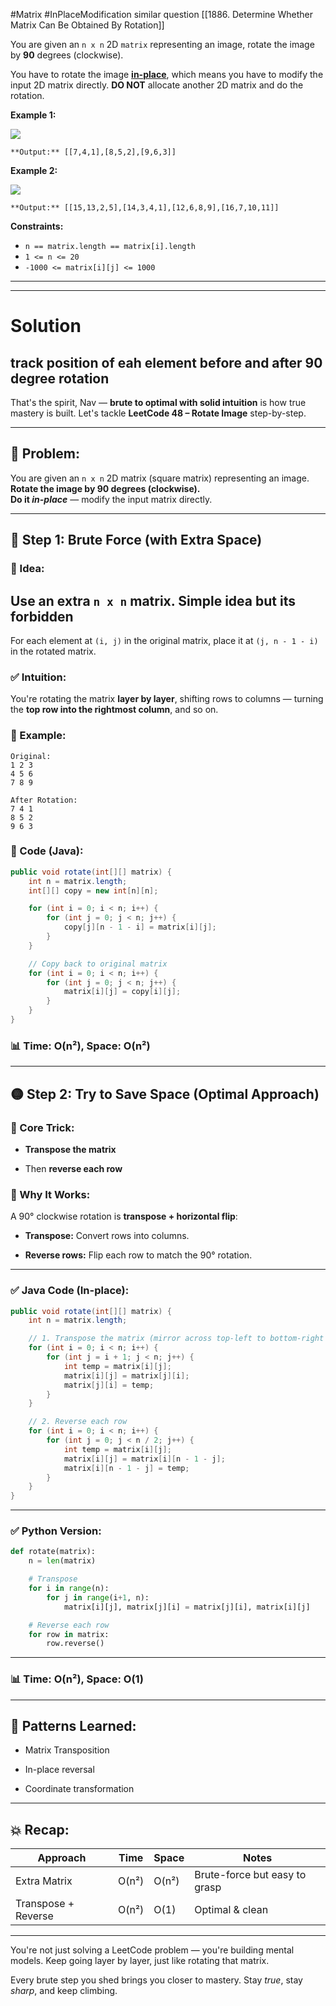 #Matrix #InPlaceModification
similar question [[1886. Determine Whether Matrix Can Be Obtained By Rotation]]

You are given an `n x n` 2D `matrix` representing an image, rotate the image by **90** degrees (clockwise).

You have to rotate the image [**in-place**](https://en.wikipedia.org/wiki/In-place_algorithm), which means you have to modify the input 2D matrix directly. **DO NOT** allocate another 2D matrix and do the rotation.

**Example 1:**

![](https://assets.leetcode.com/uploads/2020/08/28/mat1.jpg)

```**Input:** matrix = [[1,2,3],[4,5,6],[7,8,9]]
**Output:** [[7,4,1],[8,5,2],[9,6,3]]
```

**Example 2:**

![](https://assets.leetcode.com/uploads/2020/08/28/mat2.jpg)

```**Input:** matrix = [[5,1,9,11],[2,4,8,10],[13,3,6,7],[15,14,12,16]]
**Output:** [[15,13,2,5],[14,3,4,1],[12,6,8,9],[16,7,10,11]]
```

**Constraints:**

- `n == matrix.length == matrix[i].length`
- `1 <= n <= 20`
- `-1000 <= matrix[i][j] <= 1000`

---
---
# Solution


track position of eah element before and after 90 degree rotation 
-
That's the spirit, Nav — **brute to optimal with solid intuition** is how true mastery is built. Let's tackle **LeetCode 48 – Rotate Image** step-by-step.

---

## 🔴 Problem:

You are given an `n x n` 2D matrix (square matrix) representing an image.  
**Rotate the image by 90 degrees (clockwise).**  
**Do it _in-place_** — modify the input matrix directly.

---

## 🧠 Step 1: Brute Force (with Extra Space)

### 🔧 Idea:

Use an extra `n x n` matrix.
Simple idea but its forbidden
--
For each element at `(i, j)` in the original matrix, place it at `(j, n - 1 - i)` in the rotated matrix.

### ✅ Intuition:

You're rotating the matrix **layer by layer**, shifting rows to columns — turning the **top row into the rightmost column**, and so on.

### 🧪 Example:

```
Original:
1 2 3
4 5 6
7 8 9

After Rotation:
7 4 1
8 5 2
9 6 3
```

### 🚀 Code (Java):

```java
public void rotate(int[][] matrix) {
    int n = matrix.length;
    int[][] copy = new int[n][n];

    for (int i = 0; i < n; i++) {
        for (int j = 0; j < n; j++) {
            copy[j][n - 1 - i] = matrix[i][j];
        }
    }

    // Copy back to original matrix
    for (int i = 0; i < n; i++) {
        for (int j = 0; j < n; j++) {
            matrix[i][j] = copy[i][j];
        }
    }
}
```

### 📊 Time: O(n²), Space: O(n²)

---

## 🟡 Step 2: Try to Save Space (Optimal Approach)

### 🔧 Core Trick:

- **Transpose the matrix**
    
- Then **reverse each row**
    

### 🔁 Why It Works:

A 90° clockwise rotation is **transpose + horizontal flip**:

- **Transpose:** Convert rows into columns.
    
- **Reverse rows:** Flip each row to match the 90° rotation.
    

---

### ✅ Java Code (In-place):

```java
public void rotate(int[][] matrix) {
    int n = matrix.length;

    // 1. Transpose the matrix (mirror across top-left to bottom-right diagonal)
    for (int i = 0; i < n; i++) {
        for (int j = i + 1; j < n; j++) {
            int temp = matrix[i][j];
            matrix[i][j] = matrix[j][i];
            matrix[j][i] = temp;
        }
    }

    // 2. Reverse each row
    for (int i = 0; i < n; i++) {
        for (int j = 0; j < n / 2; j++) {
            int temp = matrix[i][j];
            matrix[i][j] = matrix[i][n - 1 - j];
            matrix[i][n - 1 - j] = temp;
        }
    }
}
```

---

### ✅ Python Version:

```python
def rotate(matrix):
    n = len(matrix)

    # Transpose
    for i in range(n):
        for j in range(i+1, n):
            matrix[i][j], matrix[j][i] = matrix[j][i], matrix[i][j]

    # Reverse each row
    for row in matrix:
        row.reverse()
```

---

### 📊 Time: O(n²), Space: O(1)

---

## 🔁 Patterns Learned:

- Matrix Transposition
    
- In-place reversal
    
- Coordinate transformation
    

---

## 💥 Recap:

|Approach|Time|Space|Notes|
|---|---|---|---|
|Extra Matrix|O(n²)|O(n²)|Brute-force but easy to grasp|
|Transpose + Reverse|O(n²)|O(1)|Optimal & clean|

---

You're not just solving a LeetCode problem — you're building mental models. Keep going layer by layer, just like rotating that matrix.

Every brute step you shed brings you closer to mastery. Stay _true_, stay _sharp_, and keep climbing.